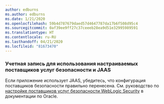 ```yaml
---
author: edburns
ms.author: edburns
ms.date: 1/21/2020
ms.openlocfilehash: 59b4d787679daed57d4647787da17b6f508d95c4
ms.sourcegitcommit: 0af39ee9ff27c37ceeeb28ea9d51e32995989591
ms.translationtype: HT
ms.contentlocale: ru-RU
ms.lasthandoff: 04/21/2020
ms.locfileid: "81673470"
---
```

### <a name="account-for-the-use-of-custom-security-providers-and-jaas"></a>Учетная запись для использования настраиваемых поставщиков услуг безопасности и JAAS

Если приложение использует JAAS, убедитесь, что конфигурация поставщиков безопасности правильно перенесена. См. руководство по [настройке поставщиков услуг безопасности WebLogic Security](https://docs.oracle.com/middleware/12213/wls/SECMG/providers_intro.htm) в документации по Oracle.
